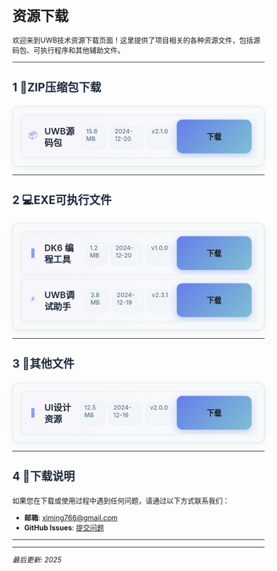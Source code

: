 # 资源下载

欢迎来到UWB技术资源下载页面！这里提供了项目相关的各种资源文件，包括源码包、可执行程序和其他辅助文件。

---

## 1 📁ZIP压缩包下载

<div class="download-section">
  <div class="download-grid">
    <div class="download-item">
      <div class="file-icon">📦</div>
      <div class="download-content">
        <div class="file-info">
          <h4>UWB源码包</h4>
          <span class="file-size">15.6 MB</span>
          <span class="file-date">2024-12-20</span>
          <span class="file-version">v2.1.0</span>
        </div>
      </div>
      <a href="resource/UWB-Source.zip" class="download-btn" download="UWB-Source.zip">下载</a>
    </div>
    
  </div>
</div>

---

## 2 💻EXE可执行文件

<div class="download-section">
  <div class="download-grid">
    <div class="download-item">
      <div class="file-icon">📡</div>
      <div class="download-content">
        <div class="file-info">
          <h4>DK6 编程工具</h4>
          <span class="file-size">1.2 MB</span>
          <span class="file-date">2024-12-20</span>
          <span class="file-version">v1.0.0</span>
        </div>
      </div>
      <a href="resource/DK6Prog.exe" class="download-btn" download="DK6Prog.exe">下载</a>
    </div>
    <div class="download-item">
      <div class="file-icon">⚡</div>
      <div class="download-content">
        <div class="file-info">
          <h4>UWB调试助手</h4>
          <span class="file-size">3.8 MB</span>
          <span class="file-date">2024-12-19</span>
          <span class="file-version">v2.3.1</span>
        </div>
      </div>
      <a href="resource/UWBDebugger.exe" class="download-btn" download="UWBDebugger.exe">下载</a>
    </div>
  </div>
</div>

---

## 3 📄其他文件

<div class="download-section">
  <div class="download-grid">
    <div class="download-item">
      <div class="file-icon">🎨</div>
      <div class="download-content">
        <div class="file-info">
          <h4>UI设计资源</h4>
          <span class="file-size">12.5 MB</span>
          <span class="file-date">2024-12-16</span>
          <span class="file-version">v2.0.0</span>
        </div>
      </div>
      <a href="resource/UI-Assets.psd" class="download-btn" download="UI-Assets.psd">下载</a>
    </div>
  </div>
</div>

---

## 4 📝下载说明

如果您在下载或使用过程中遇到任何问题，请通过以下方式联系我们：

- **邮箱**: ximing766@gmail.com
- **GitHub Issues**: [提交问题](https://github.com/ximing766/ximing766.github.io/issues)

---

<style>
/* 美化标题样式 */
h2 {
  font-weight: 700;
  font-size: 1.4rem;
  margin: 2rem 0 1.5rem 0;
  color: #1e293b;
}

.download-section {
  margin: 1rem 0;
  padding: 1rem;
  border: 1px solid rgba(59, 130, 246, 0.2);
  border-radius: 12px;
  background: linear-gradient(135deg,
    rgba(232, 245, 243, 0.27) 100%,
    rgba(255, 255, 255, 0.95) 0%);
  backdrop-filter: blur(10px);
  box-shadow: 0 4px 16px rgba(0, 0, 0, 0.06);
}

.section-header {
  text-align: center;
  margin-bottom: 1rem;
}

.section-header h3 {
  color: #1e293b;
  margin-bottom: 0.5rem;
  font-weight: 600;
}

.section-header p {
  color: #64748b;
  font-size: 0.9rem;
}

.download-grid {
  display: flex;
  flex-direction: column;
  gap: 0.5rem;
}

.download-item {
  background: linear-gradient(135deg, 
    rgba(248, 229, 250, 0.27) 0%, 
    rgba(248, 250, 252, 0.95) 100%);
  padding: 0.5rem 0.5rem;
  border-radius: 8px;
  border: 1px solid rgba(226, 232, 240, 0.8);
  box-shadow: 0 2px 8px rgba(0, 0, 0, 0.04);
  display: flex;
  align-items: center;
  gap: 0.5rem;
  transition: all 0.2s ease;
  position: relative;
  overflow: hidden;
  min-height: 40px;
}

.download-item::before {
  content: '';
  position: absolute;
  top: 0;
  left: -100%;
  width: 100%;
  height: 100%;
  background: linear-gradient(90deg, 
    transparent 0%, 
    rgba(59, 130, 246, 0.08) 50%, 
    transparent 100%);
  transition: left 0.5s ease;
}

.download-item:hover {
  transform: translateY(-1px);
  box-shadow: 0 4px 16px rgba(59, 130, 246, 0.12);
  border-color: rgba(59, 130, 246, 0.25);
}

.download-item:hover::before {
  left: 100%;
}

.file-icon {
  font-size: 1rem;
  min-width: 30px;
  text-align: center;
  background: linear-gradient(135deg, #3b82f6, #8b5cf6);
  -webkit-background-clip: text;
  -webkit-text-fill-color: transparent;
  background-clip: text;
  filter: drop-shadow(0 1px 2px rgba(59, 130, 246, 0.2));
}

.download-content {
  flex: 1;
  display: flex;
  flex-direction: column;
  gap: 0.25rem;
}

.download-item h4 {
  color: #1e293b;
  margin: 0;
  font-size: 1.1rem;
  font-weight: 600;
  line-height: 1.3;
}

.download-item p {
  color: #64748b;
  font-size: 0.85rem;
  margin: 0;
  line-height: 1.4;
}

.file-info {
  display: flex;
  gap: 0.5rem;
  font-size: 0.75rem;
  color: #64748b;
  margin-top: 0.25rem;
}

.file-info span {
  background: rgba(241, 245, 249, 0.8);
  padding: 0.15rem 0.5rem;
  border-radius: 12px;
  border: 1px solid rgba(226, 232, 240, 0.6);
  font-weight: 500;
}

.download-btn {
  display: inline-flex;
  align-items: center;
  justify-content: center;
  background: linear-gradient(135deg, #667eea 0%,rgb(125, 192, 209) 100%);
  padding: 0.75rem 1.5rem;
  border-radius: 12px;
  text-decoration: none;
  font-weight: 600;
  font-size: 0.9rem;
  transition: all 0.3s cubic-bezier(0.4, 0, 0.2, 1);
  box-shadow: 0 4px 15px rgba(102, 126, 234, 0.4);
  min-width: 100px;
  height: 42px;
  position: relative;
  overflow: hidden;
  border: 1px solid rgba(255, 255, 255, 0.2);
  backdrop-filter: blur(10px);
}

.download-btn::before {
  content: '';
  position: absolute;
  top: 0;
  left: -100%;
  width: 100%;
  height: 100%;
  background: linear-gradient(90deg, 
    transparent 0%, 
    rgba(255, 255, 255, 0.3) 50%, 
    transparent 100%);
  transition: left 0.5s ease;
}

.download-btn::after {
  content: '';
  position: absolute;
  inset: 0;
  background: linear-gradient(135deg, #764ba2 0%, #667eea 100%);
  opacity: 0;
  transition: opacity 0.3s ease;
  z-index: -1;
}

.download-btn:hover {
  transform: translateY(-2px) scale(1.02);
  box-shadow: 0 8px 25px rgba(102, 126, 234, 0.6);
  text-decoration: none;
  color: white;
}

.download-btn:hover::before {
  left: 100%;
}

.download-btn:hover::after {
  opacity: 1;
}

.download-btn:active {
  transform: translateY(0) scale(0.98);
  transition: all 0.1s ease;
}

.download-btn span {
  margin-right: 0.5rem;
  font-size: 1rem;
  filter: drop-shadow(0 1px 2px rgba(0, 0, 0, 0.3));
}

@media (max-width: 768px) {
  .download-item {
    flex-direction: column;
    text-align: center;
    gap: 0.75rem;
    padding: 1rem;
    min-height: auto;
  }
  
  .file-info {
    justify-content: center;
    flex-wrap: wrap;
  }
  
  .download-section {
    padding: 1rem;
  }
}
</style>

<script>
function downloadFile(filename) {
  // This is a placeholder function
  // In a real implementation, you would handle the actual file download
  alert('下载功能正在开发中，文件名: ' + filename);
  
  // Example of how you might implement actual downloads:
  // window.open('/downloads/' + filename, '_blank');
}
</script>

---

*最后更新: 2025*